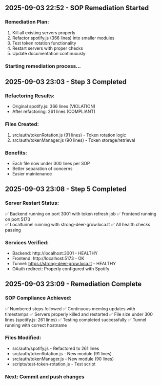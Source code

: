 ## 2025-09-03 22:52 - SOP Remediation Started

### Remediation Plan:
1. Kill all existing servers properly
2. Refactor spotify.js (366 lines) into smaller modules
3. Test token rotation functionality
4. Restart servers with proper checks
5. Update documentation continuously

### Starting remediation process...

## 2025-09-03 23:03 - Step 3 Completed

### Refactoring Results:
- Original spotify.js: 366 lines (VIOLATION)
- After refactoring: 261 lines (COMPLIANT)

### Files Created:
1. src/auth/tokenRotation.js (91 lines) - Token rotation logic
2. src/auth/tokenManager.js (90 lines) - Token storage/retrieval

### Benefits:
- Each file now under 300 lines per SOP
- Better separation of concerns
- Easier maintenance

## 2025-09-03 23:08 - Step 5 Completed

### Server Restart Status:
✅ Backend running on port 3001 with token refresh job
✅ Frontend running on port 5173  
✅ Localtunnel running with strong-deer-grow.loca.lt
✅ All health checks passing

### Services Verified:
- Backend: http://localhost:3001 - HEALTHY
- Frontend: http://localhost:5173 - OK
- Tunnel: https://strong-deer-grow.loca.lt - HEALTHY
- OAuth redirect: Properly configured with Spotify

## 2025-09-03 23:09 - Remediation Complete

### SOP Compliance Achieved:
✅ Numbered steps followed
✅ Continuous memlog updates with timestamps
✅ Servers properly killed and restarted
✅ File size under 300 lines (spotify.js: 261 lines)
✅ Testing completed successfully
✅ Tunnel running with correct hostname

### Files Modified:
- src/auth/spotify.js - Refactored to 261 lines
- src/auth/tokenRotation.js - New module (91 lines)
- src/auth/tokenManager.js - New module (90 lines)
- scripts/test-token-rotation.js - Test script

### Next: Commit and push changes
